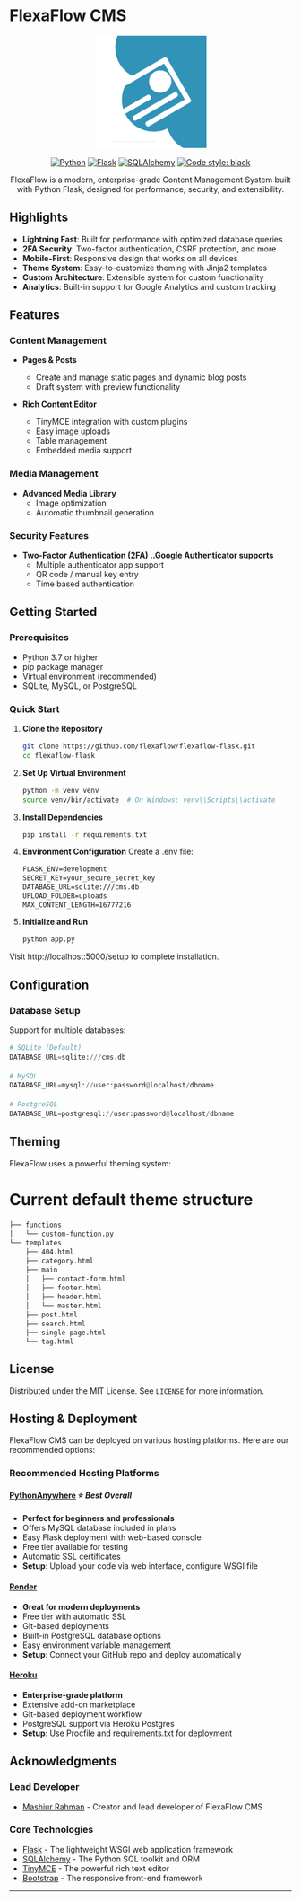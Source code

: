 # FlexaFlow CMS

<div align="center">

<img src="static/flexaflow.png" alt="FlexaFlow CMS" width="200"/>

[![Python](https://img.shields.io/badge/Python-3.7%2B-blue)](https://www.python.org/)
[![Flask](https://img.shields.io/badge/Flask-2.0%2B-green)](https://flask.palletsprojects.com/)
[![SQLAlchemy](https://img.shields.io/badge/SQLAlchemy-1.4%2B-red)](https://www.sqlalchemy.org/)
[![Code style: black](https://img.shields.io/badge/code%20style-black-000000.svg)](https://github.com/psf/black)

FlexaFlow is a modern, enterprise-grade Content Management System built with Python Flask, designed for performance, security, and extensibility.




</div>

## Highlights

- **Lightning Fast**: Built for performance with optimized database queries
- **2FA Security**: Two-factor authentication, CSRF protection, and more
- **Mobile-First**: Responsive design that works on all devices
- **Theme System**: Easy-to-customize theming with Jinja2 templates
- **Custom Architecture**: Extensible system for custom functionality
- **Analytics**: Built-in support for Google Analytics and custom tracking

## Features

### Content Management
- **Pages & Posts**
  - Create and manage static pages and dynamic blog posts
  - Draft system with preview functionality
  
- **Rich Content Editor**
  - TinyMCE integration with custom plugins
  - Easy image uploads
  - Table management
  - Embedded media support

### Media Management
- **Advanced Media Library**
  - Image optimization
  - Automatic thumbnail generation
  

### Security Features
- **Two-Factor Authentication (2FA) ..Google Authenticator supports**
  - Multiple authenticator app support
  - QR code / manual key entry
  - Time based authentication




##  Getting Started

### Prerequisites

- Python 3.7 or higher
- pip package manager
- Virtual environment (recommended)
- SQLite, MySQL, or PostgreSQL

### Quick Start

1. **Clone the Repository**
   ```bash
   git clone https://github.com/flexaflow/flexaflow-flask.git
   cd flexaflow-flask
   ```

2. **Set Up Virtual Environment**
   ```bash
   python -m venv venv
   source venv/bin/activate  # On Windows: venv\\Scripts\\activate
   ```

3. **Install Dependencies**
   ```bash
   pip install -r requirements.txt
   ```

4. **Environment Configuration**
   Create a .env file:
   ```env
   FLASK_ENV=development
   SECRET_KEY=your_secure_secret_key
   DATABASE_URL=sqlite:///cms.db
   UPLOAD_FOLDER=uploads
   MAX_CONTENT_LENGTH=16777216
   ```

5. **Initialize and Run**
   ```bash
   python app.py
   ```

Visit http://localhost:5000/setup to complete installation.



##  Configuration

### Database Setup

Support for multiple databases:

```python
# SQLite (Default)
DATABASE_URL=sqlite:///cms.db

# MySQL
DATABASE_URL=mysql://user:password@localhost/dbname

# PostgreSQL
DATABASE_URL=postgresql://user:password@localhost/dbname
```


## Theming

FlexaFlow uses a powerful theming system:

# Current default theme structure
```
├── functions
│   └── custom-function.py
└── templates
    ├── 404.html
    ├── category.html
    ├── main
    │   ├── contact-form.html
    │   ├── footer.html
    │   ├── header.html
    │   └── master.html
    ├── post.html
    ├── search.html
    ├── single-page.html
    └── tag.html

```




## License

Distributed under the MIT License. See `LICENSE` for more information.



## Hosting & Deployment

FlexaFlow CMS can be deployed on various hosting platforms. Here are our recommended options:

### Recommended Hosting Platforms

#### **[PythonAnywhere](https://www.pythonanywhere.com/)** ⭐ *Best Overall*
- **Perfect for beginners and professionals**
- Offers MySQL database included in plans
- Easy Flask deployment with web-based console
- Free tier available for testing
- Automatic SSL certificates
- **Setup**: Upload your code via web interface, configure WSGI file

#### **[Render](https://render.com/)**
- **Great for modern deployments**
- Free tier with automatic SSL
- Git-based deployments
- Built-in PostgreSQL database options
- Easy environment variable management
- **Setup**: Connect your GitHub repo and deploy automatically

#### **[Heroku](https://www.heroku.com/)**
- **Enterprise-grade platform**
- Extensive add-on marketplace
- Git-based deployment workflow
- PostgreSQL support via Heroku Postgres
- **Setup**: Use Procfile and requirements.txt for deployment




## Acknowledgments

### Lead Developer
- [Mashiur Rahman](https://github.com/01one) - Creator and lead developer of FlexaFlow CMS

### Core Technologies
- [Flask](https://flask.palletsprojects.com/) - The lightweight WSGI web application framework
- [SQLAlchemy](https://www.sqlalchemy.org/) - The Python SQL toolkit and ORM
- [TinyMCE](https://www.tiny.cloud/) - The powerful rich text editor
- [Bootstrap](https://getbootstrap.com/) - The responsive front-end framework





---

<div align="center">
</div>

